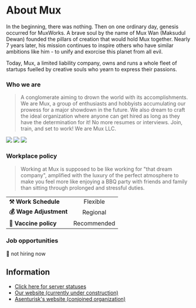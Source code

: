 # About Mux
In the beginning, there was nothing. Then on one ordinary day, genesis occurred for MuxWorks.
A brave soul by the name of Mux Wan (Maksudul Dewan) founded the pillars of creation that would hold Mux together.
Nearly 7 years later, his mission continues to inspire others who have similar ambitions like him - to unify and exorcise this planet from all evil.

Today, Mux, a limited liability company, owns and runs a whole fleet of startups fuelled by creative souls who yearn to express their passions.

### Who we are
> A conglomerate aiming to drown the world with its accomplishments. We are Mux, a group of enthusiasts and hobbyists accumulating our prowess for a major showdown in the future.
We also dream to craft the ideal organization where anyone can get hired as long as they have the determination for it! No more resumes or interviews. Join, train, and set to work!
We are Mux LLC.

<a href="https://facebook.com/MuxWorks" target="_blank"><img src="https://img.shields.io/badge/Facebook-1877F2?style=for-the-badge&logo=facebook&logoColor=white" href="" /></a>
<a href="https://twitter.com/MuxLLC" target="_blank"><img src="https://img.shields.io/badge/Twitter-1DA1F2?style=for-the-badge&logo=twitter&logoColor=white" /></a>
<a href="https://www.linkedin.com/company/muxworks/" target="_blank"><img src="https://img.shields.io/badge/LinkedIn-0077B5?style=for-the-badge&logo=linkedin&logoColor=white" /></a>

### Workplace policy
> Working at Mux is supposed to be like working for "that dream company", amplified with the luxury of the perfect atmosphere to make you feel more like enjoying a BBQ party with friends and family than sitting through prolonged and stressful duties.

| | |
| :--- | :---:|
|**⚒️ Work Schedule**|Flexible|
|**💰 Wage Adjustment**|Regional|
|**💉 Vaccine policy**|Recommended|

### Job opportunities
🔴 not hiring now

## Information
- [Click here for server statuses](https://stats.uptimerobot.com/1MAlzt6El0)
- [Our website (currently under construction)](https://muxworks.com)
- [Asenturisk's website (conjoined organization)](https://asenturisk.com)


